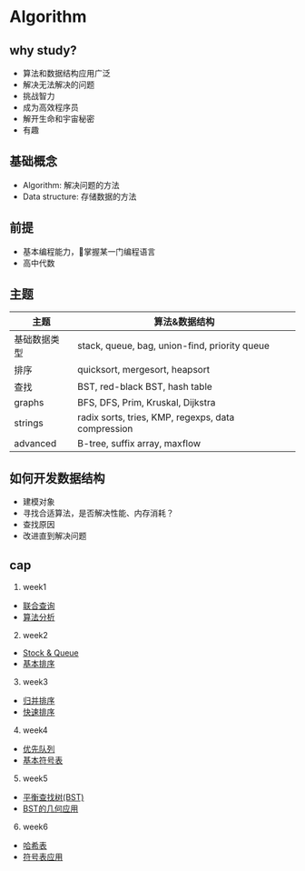 # Algorithm

## why study?
* 算法和数据结构应用广泛
* 解决无法解决的问题
* 挑战智力
* 成为高效程序员
* 解开生命和宇宙秘密
* 有趣

## 基础概念
* Algorithm: 解决问题的方法
* Data structure: 存储数据的方法

## 前提
* 基本编程能力，掌握某一门编程语言
* 高中代数


## 主题
| 主题 | 算法&数据结构 |
| --- | --- |
| 基础数据类型 | stack, queue, bag, union-find, priority queue |
| 排序 | quicksort, mergesort, heapsort |
| 查找 | BST, red-black BST, hash table |
| graphs | BFS, DFS, Prim, Kruskal, Dijkstra |
| strings | radix sorts, tries, KMP, regexps, data compression |
| advanced | B-tree, suffix array, maxflow |

## 如何开发数据结构
* 建模对象
* 寻找合适算法，是否解决性能、内存消耗？
* 查找原因
* 改进直到解决问题

## cap
1. week1
  * [联合查询](/algorithm/week1_union_find.md)
  * [算法分析](/algorithm/week1_analysis_of_algorithms.md)
2. week2
  * [Stock & Queue](/algorithm/week2_stock_queue.md)
  * [基本排序](/algorithm/week2_elementary_sorts.md)
3. week3 
  * [归并排序](/algorithm/week3_mergesort.md)
  * [快速排序](/algorithm/week3_quicksort.md)
4. week4 
  * [优先队列](/algorithm/week4_priority_queues.md)
  * [基本符号表](/algorithm/week4_elementary_symbol_table.md)
5. week5 
  * [平衡查找树(BST)](/algorithm/week5_balanced_search_trees.md)
  * [BST的几何应用](/algorithm/week5_geometric_application_of_BSTs.md)

6. week6 
  * [哈希表](/algorithm/week6_hash_tables.md)
  * [符号表应用](/algorithm/week6_symbol_table_application.md)
